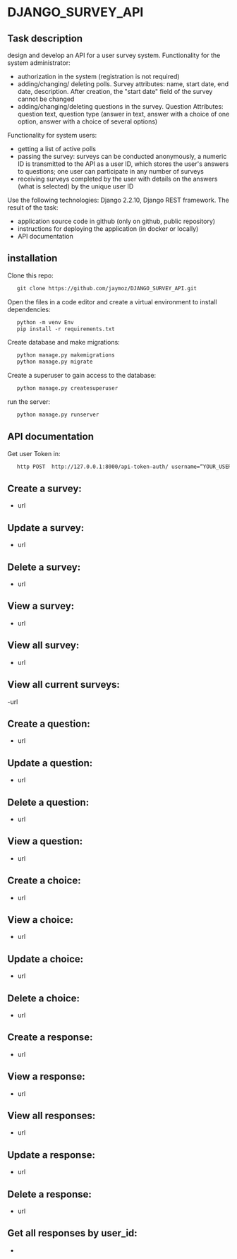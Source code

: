 # DJANGO_SURVEY_API
## Task description
design and develop an API for a user survey system.
Functionality for the system administrator:

- authorization in the system (registration is not required)
- adding/changing/ deleting polls. Survey attributes: name, start date, end date, description. After creation, the "start date" field of the survey cannot be changed
- adding/changing/deleting questions in the survey. Question Attributes: question text, question type (answer in text, answer with a choice of one option, answer with a choice of several options)

Functionality for system users:
- getting a list of active polls
- passing the survey: surveys can be conducted anonymously, a numeric ID is transmitted to the API as a user ID, which stores the user's answers to questions; one user can participate in any number of surveys
- receiving surveys completed by the user with details on the answers (what is selected) by the unique user ID

Use the following technologies: Django 2.2.10, Django REST framework.
The result of the task:
- application source code in github (only on github, public repository)
-  instructions for deploying the application (in docker or locally)
-  API documentation

## installation
Clone this repo:
```html
   git clone https://github.com/jaymoz/DJANGO_SURVEY_API.git
```
Open the files in a code editor and create a virtual environment to install dependencies:
```html
   python -m venv Env
   pip install -r requirements.txt 
```
Create database and make migrations:
```html
   python manage.py makemigrations
   python manage.py migrate
```
Create a superuser to gain access to the database:
```html
   python manage.py createsuperuser
```
run the server:
```html
   python manage.py runserver
```

## API documentation
Get user Token in:
```html
   http POST  http://127.0.0.1:8000/api-token-auth/ username=“YOUR_USERNAME" password=“YOUR_PASSWORD”
```
## Create a survey:
- url 

## Update a survey:
- url 

## Delete a survey:
- url

## View a survey:
- url

## View all survey:
- url

## View all current surveys:
-url

## Create a question:
- url 

## Update a question:
- url 

## Delete a question:
- url

## View a question:
- url

## Create a choice:
- url

## View a choice:
- url

## Update a choice:
- url

## Delete a choice:
- url

## Create a response:
- url

## View a response:
- url

## View all responses:
- url

## Update a response:
- url

## Delete a response:
- url

## Get all responses by user_id:
-
  






